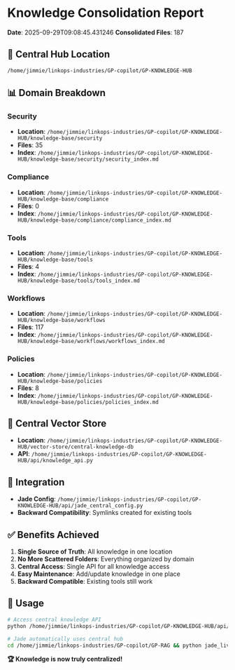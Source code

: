 # Knowledge Consolidation Report

**Date**: 2025-09-29T09:08:45.431246
**Consolidated Files**: 187

## 🎯 Central Hub Location
`/home/jimmie/linkops-industries/GP-copilot/GP-KNOWLEDGE-HUB`

## 📊 Domain Breakdown

### Security
- **Location**: `/home/jimmie/linkops-industries/GP-copilot/GP-KNOWLEDGE-HUB/knowledge-base/security`
- **Files**: 35
- **Index**: `/home/jimmie/linkops-industries/GP-copilot/GP-KNOWLEDGE-HUB/knowledge-base/security/security_index.md`
### Compliance
- **Location**: `/home/jimmie/linkops-industries/GP-copilot/GP-KNOWLEDGE-HUB/knowledge-base/compliance`
- **Files**: 0
- **Index**: `/home/jimmie/linkops-industries/GP-copilot/GP-KNOWLEDGE-HUB/knowledge-base/compliance/compliance_index.md`
### Tools
- **Location**: `/home/jimmie/linkops-industries/GP-copilot/GP-KNOWLEDGE-HUB/knowledge-base/tools`
- **Files**: 4
- **Index**: `/home/jimmie/linkops-industries/GP-copilot/GP-KNOWLEDGE-HUB/knowledge-base/tools/tools_index.md`
### Workflows
- **Location**: `/home/jimmie/linkops-industries/GP-copilot/GP-KNOWLEDGE-HUB/knowledge-base/workflows`
- **Files**: 117
- **Index**: `/home/jimmie/linkops-industries/GP-copilot/GP-KNOWLEDGE-HUB/knowledge-base/workflows/workflows_index.md`
### Policies
- **Location**: `/home/jimmie/linkops-industries/GP-copilot/GP-KNOWLEDGE-HUB/knowledge-base/policies`
- **Files**: 8
- **Index**: `/home/jimmie/linkops-industries/GP-copilot/GP-KNOWLEDGE-HUB/knowledge-base/policies/policies_index.md`

## 🧠 Central Vector Store
- **Location**: `/home/jimmie/linkops-industries/GP-copilot/GP-KNOWLEDGE-HUB/vector-store/central-knowledge-db`
- **API**: `/home/jimmie/linkops-industries/GP-copilot/GP-KNOWLEDGE-HUB/api/knowledge_api.py`

## 🔗 Integration
- **Jade Config**: `/home/jimmie/linkops-industries/GP-copilot/GP-KNOWLEDGE-HUB/api/jade_central_config.py`
- **Backward Compatibility**: Symlinks created for existing tools

## ✅ Benefits Achieved
1. **Single Source of Truth**: All knowledge in one location
2. **No More Scattered Folders**: Everything organized by domain
3. **Central Access**: Single API for all knowledge access
4. **Easy Maintenance**: Add/update knowledge in one place
5. **Backward Compatible**: Existing tools still work

## 🚀 Usage
```bash
# Access central knowledge API
python /home/jimmie/linkops-industries/GP-copilot/GP-KNOWLEDGE-HUB/api/knowledge_api.py

# Jade automatically uses central hub
cd /home/jimmie/linkops-industries/GP-copilot/GP-RAG && python jade_live.py
```

**🏆 Knowledge is now truly centralized!**
